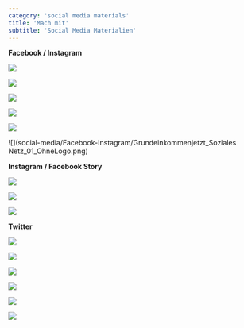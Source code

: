 ```yaml
---
category: 'social media materials'
title: 'Mach mit'
subtitle: 'Social Media Materialien'
---
```


**Facebook / Instagram**

![](social-media/Facebook-Instagram/Grundeinkommenjetzt_ApplausMiete_01_OhneLogo.png)

![](social-media/Facebook-Instagram/Grundeinkommenjetzt_Jederzählt_01_OhneLogo.png)

![](social-media/Facebook-Instagram/Grundeinkommenjetzt_Konzerne_01_OhneLogo.png)

![](social-media/Facebook-Instagram/Grundeinkommenjetzt_Krise_01_OhneLogo.png)

![](social-media/Facebook-Instagram/Grundeinkommenjetzt_MenschenAutos_02_OhneLogo.png)

![](social-media/Facebook-Instagram/Grundeinkommenjetzt_Soziales Netz_01_OhneLogo.png)

**Instagram / Facebook Story**

![](social-media/Instgram-Facebook-Story/Story_GrundeinkommenJetzt_Hintergrund_ohneLogo.png)

![](social-media/Instgram-Facebook-Story/Story_GrundeinkommenJetzt_Krise_ohneLogo.png)

![](social-media/Instgram-Facebook-Story/Story_GrundeinkommenJetzt_ohneLogo.png)


**Twitter**

![](social-media/Twitter/Twitter_GrundeinkommenJetzt_Autos_ohneLogo.png)

![](social-media/Twitter/Twitter_GrundeinkommenJetzt_Konzerne_ohneLogo.png)

![](social-media/Twitter/Twitter_GrundeinkommenJetzt_Krise_ohneLogo.png)

![](social-media/Twitter/Twitter_GrundeinkommenJetzt_Mensch_ohneLogo.png)

![](social-media/Twitter/Twitter_GrundeinkommenJetzt_Miete_ohneLogo.png)

![](social-media/Twitter/Twitter_GrundeinkommenJetzt_Netz_ohneLogo.png)
